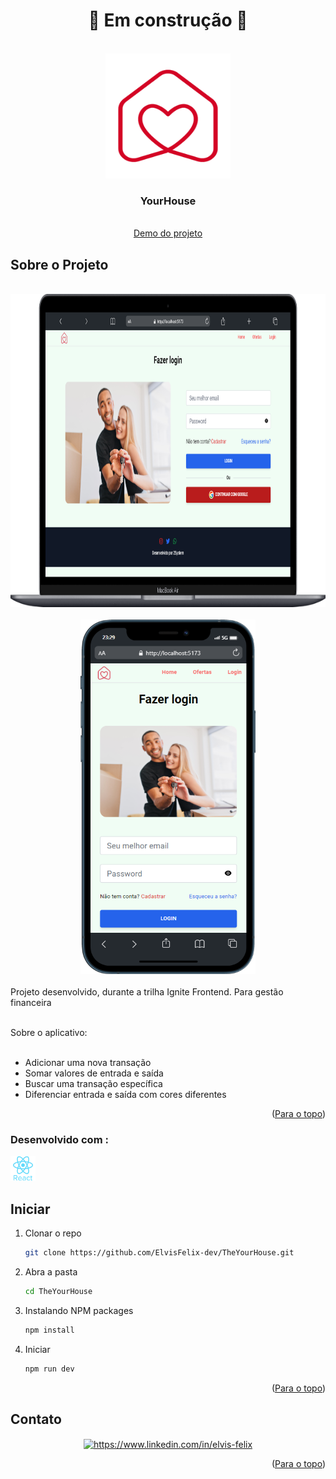 <div align="center" id="top">
  <h1>🚧 Em construção 🚧</h1>
</div>

<br />
<div align="center" id='topo'>
  <a href="https://github.com/othneildrew/Best-README-Template">
    <img src="src/assets/logo.svg" alt="Logo" width="200" height="200">
  </a>

  <h3 align="center">YourHouse</h3>

  <p align="center">
    <br />
    <a href="">Demo do projeto</a>
  </p>
</div>



## Sobre o Projeto
<br />
<!--[![Screen Shot][product-screenshot]](/mobile.png)
[![Screen Shot][product-screenshot]](/pc.png)-->
<div align="center">
  <img src="pc.png" alt="Logo" width="873" height="501"><br />
  <br />
  <img src="mobile.png" alt="Logo" width="280" height="567">
</div>
<br />
Projeto desenvolvido, durante a trilha Ignite Frontend. Para gestão financeira <br />

<br />Sobre o aplicativo:<br />
<br />

- Adicionar uma nova transação
- Somar valores de entrada e saída
- Buscar uma transação específica
- Diferenciar entrada e saída com cores diferentes

<p align="right">(<a href="#topo">Para o topo</a>)</p>



### Desenvolvido com :

<a href="https://reactjs.org/" target="_blank" rel="noreferrer"> <img src="https://raw.githubusercontent.com/devicons/devicon/master/icons/react/react-original-wordmark.svg" alt="react" width="40" height="40"/> </a>



<!-- GETTING STARTED -->
## Iniciar

1. Clonar o repo
   ```sh
   git clone https://github.com/ElvisFelix-dev/TheYourHouse.git
   ```
2. Abra a pasta
   ```sh
   cd TheYourHouse

3. Instalando NPM packages
   ```sh
   npm install
   ```

4. Iniciar
   ```sh
   npm run dev
   ```

<p align="right">(<a href="#topo">Para o topo</a>)</p>




<!-- CONTACT -->
## Contato

<p align="center"><a href="https://www.linkedin.com/in/elvis-felix" target="blank"><img align="center" src="https://raw.githubusercontent.com/rahuldkjain/github-profile-readme-generator/master/src/images/icons/Social/linked-in-alt.svg" alt="https://www.linkedin.com/in/elvis-felix" height="30" width="40" /></a></p>


<p align="right">(<a href="#topo">Para o topo</a>)</p>
